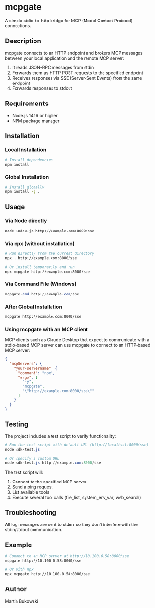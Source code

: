 # mcpgate

A simple stdio-to-http bridge for MCP (Model Context Protocol) connections.

## Description

mcpgate connects to an HTTP endpoint and brokers MCP messages between your local application and the remote MCP server:

1. It reads JSON-RPC messages from stdin
2. Forwards them as HTTP POST requests to the specified endpoint
3. Receives responses via SSE (Server-Sent Events) from the same endpoint
4. Forwards responses to stdout

## Requirements

- Node.js 14.16 or higher
- NPM package manager

## Installation

### Local Installation

```bash
# Install dependencies
npm install
```

### Global Installation

```bash
# Install globally
npm install -g .
```

## Usage

### Via Node directly

```bash
node index.js http://example.com:8000/sse
```

### Via npx (without installation)

```bash
# Run directly from the current directory
npx . http://example.com:8000/sse

# Or install temporarily and run
npx mcpgate http://example.com:8000/sse
```

### Via Command File (Windows)

```powershell
mcpgate.cmd http://example.com/sse
```

### After Global Installation

```bash
mcpgate http://example.com:8000/sse
```

### Using mcpgate with an MCP client

MCP clients such as Claude Desktop that expect to communicate with a stdio-based MCP server can use mcpgate to connect to an HTTP-based MCP server:

```json
{
  "mcpServers": {
    "your-servername": {
      "command": "npx",
      "args": [
        "-y",
        "mcpgate",
        "\"http://example.com:8000/sse\""
      ]
    }
  }
}
```

## Testing

The project includes a test script to verify functionality:

```powershell
# Run the test script with default URL (http://localhost:8000/sse)
node sdk-test.js

# Or specify a custom URL
node sdk-test.js http://example.com:8000/sse
```

The test script will:
1. Connect to the specified MCP server
2. Send a ping request
3. List available tools
4. Execute several tool calls (file_list, system_env_var, web_search)

## Troubleshooting

All log messages are sent to stderr so they don't interfere with the stdin/stdout communication.

## Example

```bash
# Connect to an MCP server at http://10.100.0.58:8000/sse
mcpgate http://10.100.0.58:8000/sse

# Or with npx
npx mcpgate http://10.100.0.58:8000/sse
``` 

## Author

Martin Bukowski